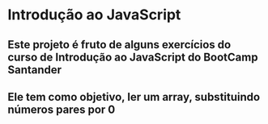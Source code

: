 # Introdução ao JavaScript
## Este projeto é fruto de alguns exercícios do curso de Introdução ao JavaScript do BootCamp Santander
## Ele tem como objetivo, ler um array, substituindo números pares por 0
